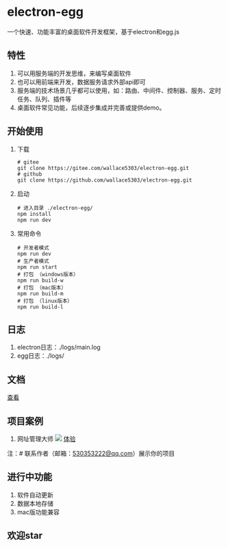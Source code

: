 # electron-egg
一个快速、功能丰富的桌面软件开发框架，基于electron和egg.js

## 特性
1. 可以用服务端的开发思维，来编写桌面软件
2. 也可以用前端来开发，数据服务请求外部api即可
3. 服务端的技术场景几乎都可以使用，如：路由、中间件、控制器、服务、定时任务、队列、插件等
4. 桌面软件常见功能，后续逐步集成并完善或提供demo。

## 开始使用

1. 下载
    ```
    # gitee
    git clone https://gitee.com/wallace5303/electron-egg.git
    # github
    git clone https://github.com/wallace5303/electron-egg.git
    ```

2. 启动
    ```
    # 进入目录 ./electron-egg/
    npm install
    npm run dev
    ```
3. 常用命令
    ```
    # 开发者模式
    npm run dev
    # 生产者模式
    npm run start
    # 打包 （windows版本）
    npm run build-w
    # 打包 （mac版本）
    npm run build-m
    # 打包 （linux版本）
    npm run build-l
    ```

## 日志
1. electron日志：./logs/main.log
2. egg日志：./logs/

## 文档
[查看](http://box.kaka996.com/)

## 项目案例

1. 网址管理大师
![](https://i.loli.net/2020/11/02/ByFDKeY6nmdxGoc.png)
[体验](http://box.kaka996.com/)

注：# 联系作者（邮箱：530353222@qq.com）展示你的项目

## 进行中功能
1. 软件自动更新
2. 数据本地存储
3. mac版功能兼容

## 欢迎star



